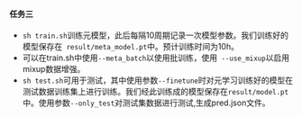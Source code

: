 #### 任务三

- ```sh train.sh```训练元模型，此后每隔10周期记录一次模型参数。我们训练好的模型保存在``` result/meta_model.pt```中。预计训练时间为10h。
- 可以在train.sh中使用```--meta_batch```以使用批训练，使用``` --use_mixup```以启用mixup数据增强。
- ```sh test.sh```可用于测试，其中使用参数```--finetune```时对元学习训练好的模型在测试数据训练集上进行训练。我们经此训练成的模型保存在```result/model.pt```中。使用参数```--only_test```对测试集数据进行测试,生成pred.json文件。